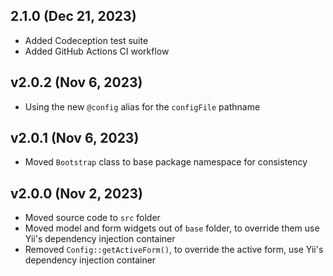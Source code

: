 ## 2.1.0 (Dec 21, 2023)

- Added Codeception test suite
- Added GitHub Actions CI workflow

## v2.0.2 (Nov 6, 2023)

- Using the new `@config` alias for the `configFile` pathname

## v2.0.1 (Nov 6, 2023)

- Moved `Bootstrap` class to base package namespace for consistency

## v2.0.0 (Nov 2, 2023)

- Moved source code to `src` folder
- Moved model and form widgets out of `base` folder, to override them use Yii's dependency injection
  container
- Removed `Config::getActiveForm()`, to override the active form, use Yii's dependency injection
  container